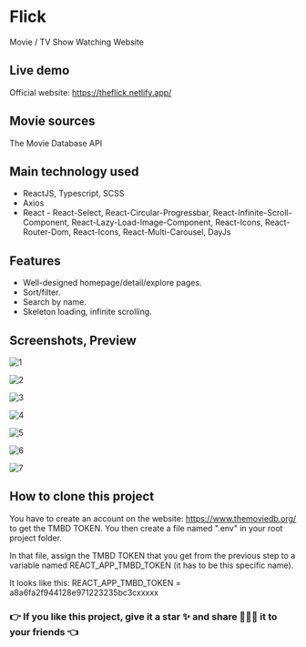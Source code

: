 # Flick

Movie / TV Show Watching Website

## Live demo

Official website: https://theflick.netlify.app/

## Movie sources

The Movie Database API 

## Main technology used

- ReactJS, Typescript, SCSS
- Axios
- React - React-Select, React-Circular-Progressbar, React-Infinite-Scroll-Component, React-Lazy-Load-Image-Component, React-Icons, React-Router-Dom,
          React-Icons, React-Multi-Carousel, DayJs
  
## Features

- Well-designed homepage/detail/explore pages.
- Sort/filter.
- Search by name.
- Skeleton loading, infinite scrolling.

## Screenshots, Preview
![1](https://github.com/singh043/Flick/assets/90082683/1a49b50f-5d05-469f-87e9-a1ccc90d6251)

![2](https://github.com/singh043/Flick/assets/90082683/61043b7d-133c-443d-a15f-66766b13e423)

![3](https://github.com/singh043/Flick/assets/90082683/020941d4-9af2-4a86-9757-da437c1b3008)

![4](https://github.com/singh043/Flick/assets/90082683/e3ac6327-370e-46ac-a27f-d87a01c4e144)

![5](https://github.com/singh043/Flick/assets/90082683/0afd41b9-2ebe-4755-b063-680576333479)

![6](https://github.com/singh043/Flick/assets/90082683/2fda17ac-4692-44cf-a887-e8e40668bbe0)

![7](https://github.com/singh043/Flick/assets/90082683/0937fcac-cb2b-4f04-9c75-e166f319d504)


## How to clone this project

You have to create an account on the website: https://www.themoviedb.org/ to get the TMBD TOKEN. You then create a file named ".env" in your root project folder.

In that file, assign the TMBD TOKEN that you get from the previous step to a variable named REACT_APP_TMBD_TOKEN (it has to be this specific name).

It looks like this:
REACT_APP_TMBD_TOKEN = a8a6fa2f944128e971223235bc3cxxxxx

### 👉 If you like this project, give it a star ✨ and share 👨🏻‍💻 it to your friends 👈
